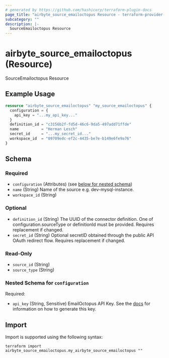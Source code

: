 ```yaml
---
# generated by https://github.com/hashicorp/terraform-plugin-docs
page_title: "airbyte_source_emailoctopus Resource - terraform-provider-airbyte"
subcategory: ""
description: |-
  SourceEmailoctopus Resource
---
```


# airbyte_source_emailoctopus (Resource)

SourceEmailoctopus Resource

## Example Usage

```terraform
resource "airbyte_source_emailoctopus" "my_source_emailoctopus" {
  configuration = {
    api_key = "...my_api_key..."
  }
  definition_id = "c3156b2f-fd5d-46c6-9da5-497add71ffde"
  name          = "Herman Lesch"
  secret_id     = "...my_secret_id..."
  workspace_id  = "09709edc-ef2c-4435-be7e-b149e6fe9a76"
}
```

<!-- schema generated by tfplugindocs -->
## Schema

### Required

- `configuration` (Attributes) (see [below for nested schema](#nestedatt--configuration))
- `name` (String) Name of the source e.g. dev-mysql-instance.
- `workspace_id` (String)

### Optional

- `definition_id` (String) The UUID of the connector definition. One of configuration.sourceType or definitionId must be provided. Requires replacement if changed.
- `secret_id` (String) Optional secretID obtained through the public API OAuth redirect flow. Requires replacement if changed.

### Read-Only

- `source_id` (String)
- `source_type` (String)

<a id="nestedatt--configuration"></a>
### Nested Schema for `configuration`

Required:

- `api_key` (String, Sensitive) EmailOctopus API Key. See the <a href="https://help.emailoctopus.com/article/165-how-to-create-and-delete-api-keys">docs</a> for information on how to generate this key.

## Import

Import is supported using the following syntax:

```shell
terraform import airbyte_source_emailoctopus.my_airbyte_source_emailoctopus ""
```
